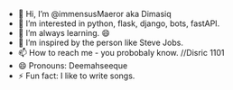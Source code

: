 - 👋 Hi, I’m @immensusMaeror aka Dimasiq
- 👀 I’m interested in python, flask, django, bots, fastAPI.
- 🌱 I’m always learning. 😄
- 💞️ I’m inspired by the person like Steve Jobs.
- 📫 How to reach me - you probobaly know. //Disric 1101
- 😄 Pronouns: Deemahseeque
- ⚡ Fun fact: I like to write songs. 

<!---
immensusMaeror/immensusMaeror is a ✨ special ✨ repository because its `README.md` (this file) appears on your GitHub profile.
You can click the Preview link to take a look at your changes.
--->
